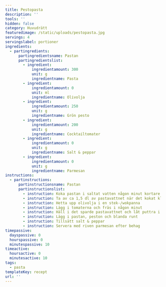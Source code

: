 ```yaml
---
title: Pestopasta
description: ''
tools: ''
hidden: false
category: Huvudrätt
featuredimage: /static/uploads/pestopasta.jpg
servings: 4
servingslabel: portioner
ingredients:
  - partingredients:
      partingredientsname: Pastan
      partingredientslist:
        - ingredient:
            ingredientamount: 300
            unit: g
            ingredientname: Pasta
        - ingredient:
            ingredientamount: 0
            unit: ml
            ingredientname: Olivolja
        - ingredient:
            ingredientamount: 250
            unit: g
            ingredientname: Grön pesto
        - ingredient:
            ingredientamount: 200
            unit: g
            ingredientname: Cocktailtomater
        - ingredient:
            ingredientamount: 0
            unit: g
            ingredientname: Salt & peppar
        - ingredient:
            ingredientamount: 0
            unit: g
            ingredientname: Parmesan
instructions:
  - partinstructions:
      partinstructionsname: Pastan
      partinstructionslist:
        - instruction: Koka pastan i saltat vatten någon minut kortare än enligt förpackningen
        - instruction: Ta av ca 1,5 dl av pastavattnet när det kokat klart och spara det
        - instruction: Hetta upp olivolja i en stek-/wokpanna
        - instruction: Lägg i tomaterna och fräs i någon minut
        - instruction: Häll i det sparde pastavattnet och låt puttra i ca 1 minut
        - instruction: Lägg i pastan, peston och blanda runt
        - instruction: Tillsätt salt & peppar
        - instruction: Servera med riven parmesan efter behag
timepassive:
  dayspassive: 0
  hourspassive: 0
  minutespassive: 10
timeactive:
  hoursactive: 0
  minutesactive: 10
tags:
  - pasta
templateKey: recept
url: ''
---
```

